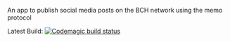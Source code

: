 An app to publish social media posts on the BCH network using the memo protocol

Latest Build:
[![Codemagic build status](https://api.codemagic.io/apps/68b781e322795a72ba5b5d29/68b781e322795a72ba5b5d28/status_badge.svg)](https://codemagic.io/app/68b781e322795a72ba5b5d29/68b781e322795a72ba5b5d28/latest_build)